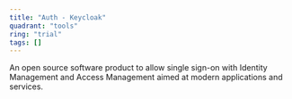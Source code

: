 ```yaml
---
title: "Auth - Keycloak"
quadrant: "tools"
ring: "trial"
tags: []
---
```


An open source software product to allow single sign-on with Identity Management and Access Management aimed at modern applications and services.
